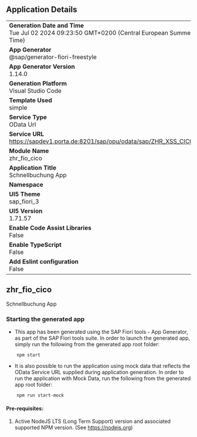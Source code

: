 ## Application Details
|               |
| ------------- |
|**Generation Date and Time**<br>Tue Jul 02 2024 09:23:50 GMT+0200 (Central European Summer Time)|
|**App Generator**<br>@sap/generator-fiori-freestyle|
|**App Generator Version**<br>1.14.0|
|**Generation Platform**<br>Visual Studio Code|
|**Template Used**<br>simple|
|**Service Type**<br>OData Url|
|**Service URL**<br>https://sapdev1.porta.de:8201/sap/opu/odata/sap/ZHR_XSS_CICO_SRV/
|**Module Name**<br>zhr_fio_cico|
|**Application Title**<br>Schnellbuchung App|
|**Namespace**<br>|
|**UI5 Theme**<br>sap_fiori_3|
|**UI5 Version**<br>1.71.57|
|**Enable Code Assist Libraries**<br>False|
|**Enable TypeScript**<br>False|
|**Add Eslint configuration**<br>False|

## zhr_fio_cico

Schnellbuchung App

### Starting the generated app

-   This app has been generated using the SAP Fiori tools - App Generator, as part of the SAP Fiori tools suite.  In order to launch the generated app, simply run the following from the generated app root folder:

```
    npm start
```

- It is also possible to run the application using mock data that reflects the OData Service URL supplied during application generation.  In order to run the application with Mock Data, run the following from the generated app root folder:

```
    npm run start-mock
```

#### Pre-requisites:

1. Active NodeJS LTS (Long Term Support) version and associated supported NPM version.  (See https://nodejs.org)


